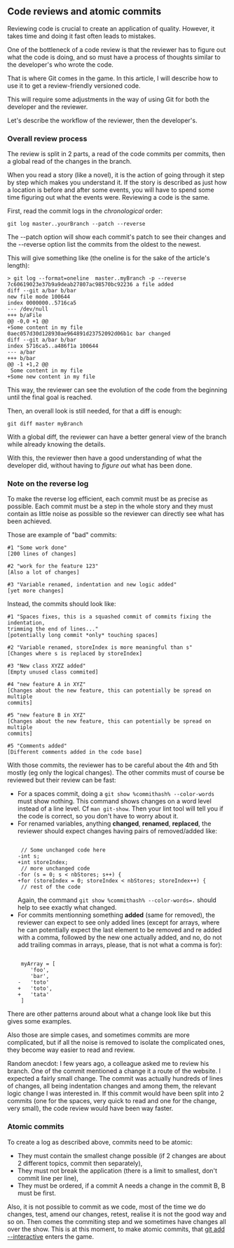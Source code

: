 ## Code reviews and atomic commits

Reviewing code is crucial to create an application of quality. However, it
takes time and doing it fast often leads to mistakes.

One of the bottleneck of a code review is that the reviewer has to figure out
what the code is doing, and so must have a process of thoughts similar to the
developer's who wrote the code.

That is where Git comes in the game. In this article, I will describe how to
use it to get a review-friendly versioned code.

This will require some adjustments in the way of using Git for both the
developer and the reviewer.

Let's describe the workflow of the reviewer, then the developer's.

### Overall review process

The review is split in 2 parts, a read of the code commits per commits, then
a global read of the changes in the branch.

When you read a story (like a novel), it is the action of going through it step
by step which makes you understand it. If the story is described as just how a
location is before and after some events, you will have to spend some time
figuring out what the events were. Reviewing a code is the same.

First, read the commit logs in the *chronological* order:

	git log master..yourBranch --patch --reverse

The --patch option will show each commit's patch to see their changes and
the --reverse option list the commits from the oldest to the newest.

This will give something like (the oneline is for the sake of the article's
length):

	> git log --format=oneline  master..myBranch -p --reverse
	7c60619023e37b9a9deab27807ac98570bc92236 a file added
	diff --git a/bar b/bar
	new file mode 100644
	index 0000000..5716ca5
	--- /dev/null
	+++ b/aFile
	@@ -0,0 +1 @@
	+Some content in my file
	0aec057d30d128930ae964891d23752092d06b1c bar changed
	diff --git a/bar b/bar
	index 5716ca5..a486f1a 100644
	--- a/bar
	+++ b/bar
	@@ -1 +1,2 @@
	 Some content in my file
	+Some new content in my file

This way, the reviewer can see the evolution of the code from the beginning
until the final goal is reached.

Then, an overall look is still needed, for that a diff is enough:

	git diff master myBranch

With a global diff, the reviewer can have a better general view of the branch
while already knowing the details.

With this, the reviewer then have a good understanding of what the developer
did, without having to *figure out* what has been done.

### Note on the reverse log

To make the reverse log efficient, each commit must be as precise as possible.
Each commit must be a step in the whole story and they must contain as little
noise as possible so the reviewer can directly see what has been achieved.

Those are example of "bad" commits:

	#1 "Some work done"
	[200 lines of changes]

	#2 "work for the feature 123"
	[Also a lot of changes]

	#3 "Variable renamed, indentation and new logic added"
	[yet more changes]

Instead, the commits should look like:

	#1 "Spaces fixes, this is a squashed commit of commits fixing the indentation,
	trimming the end of lines..."
	[potentially long commit *only* touching spaces]

	#2 "Variable renamed, storeIndex is more meaningful than s"
	[Changes where s is replaced by storeIndex]

	#3 "New class XYZZ added"
	[Empty unused class commited]

	#4 "new feature A in XYZ"
	[Changes about the new feature, this can potentially be spread on multiple
	commits]

	#5 "new feature B in XYZ"
	[Changes about the new feature, this can potentially be spread on multiple
	commits]

	#5 "Comments added"
	[Different comments added in the code base]

With those commits, the reviewer has to be careful about the 4th and 5th mostly
(eg only the logical changes). The other commits must of course be reviewed but
their review can be fast:

<ul>
	<li>
		For a spaces commit, doing a <code>git show %commithash% --color-words</code>
		must show nothing. This command shows changes on a word level instead of a
		line level. Cf <code>man git-show</code>. Then your lint tool will tell you if the
		code is correct, so you don't have to worry about it.
	</li>
	<li>
		For renamed variables, anything <b>changed</b>, <b>renamed</b>,
		<b>replaced</b>, the reviewer should expect changes having pairs of
		removed/added like:
<pre><code>
 // Some unchanged code here
-int s;
+int storeIndex;
 // more unchanged code
-for (s = 0; s < nbStores; s++) {
+for (storeIndex = 0; storeIndex < nbStores; storeIndex++) {
 // rest of the code
</code></pre>
		Again, the command <code>git show %commithash% --color-words=.</code>
		should help to see exactly what changed.
	</li>
	<li>
		For commits mentionning something <b>added</b> (same for removed), the reviewer
		can expect to see only added lines (except for arrays, where he can
		potentially expect the last element to be removed and re added with a comma,
		followed by the new one actually added, and no, do not add trailing commas in
		arrays, please, that is not what a comma is for):
<pre><code>
 myArray = [
	'foo',
	'bar',
-	'toto'
+	'toto',
+	'tata'
 ]
</code></pre>
	</li>
</ul>
There are other patterns around about what a change look like but this gives
some examples.

Also those are simple cases, and sometimes commits are more complicated, but if
all the noise is removed to isolate the complicated ones, they become way
easier to read and review.

Random anecdot: I few years ago, a colleague asked me to review his branch. One
of the commit mentioned a change it a route of the website. I expected a fairly
small change. The commit was actually hundreds of lines of changes, all being
indentation changes and among them, the relevant logic change I was interested
in. If this commit would have been split into 2 commits (one for the spaces,
very quick to read and one for the change, very small), the code review would
have been way faster.

### Atomic commits

To create a log as described above, commits need to be atomic:

- They must contain the smallest change possible (if 2 changes are about 2
  different topics, commit then separately),
- They must not break the application (there is a limit to smallest, don't
  commit line per line),
- They must be ordered, if a commit A needs a change in the commit B, B must be
  first.

Also, it is not possible to commit as we code, most of the time we do changes,
test, amend our changes, retest, realise it is not the good way and so on. Then
comes the commiting step and we sometimes have changes all over the show. This
is at this moment, to make atomic commits, that
[git add --interactive](/articles/git-add---interactive.html) enters the game.
